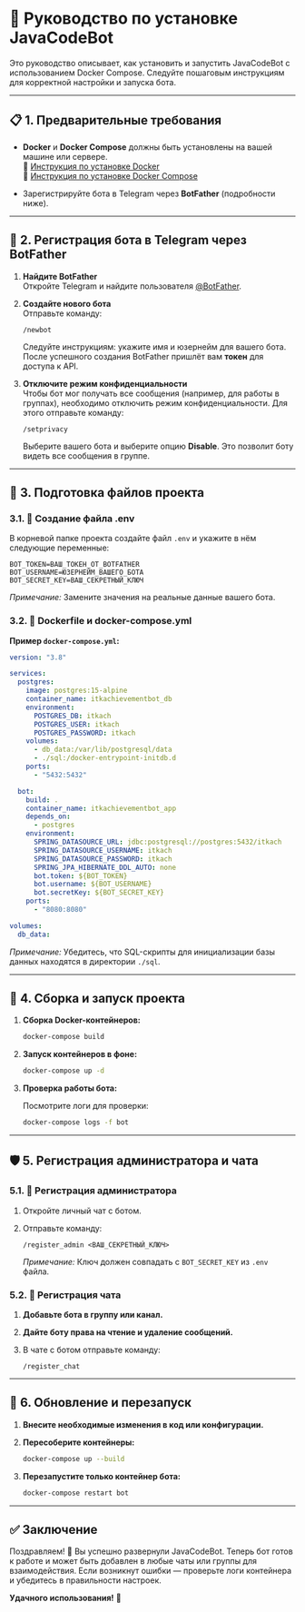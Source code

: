 # 📘 Руководство по установке JavaCodeBot

Это руководство описывает, как установить и запустить JavaCodeBot с использованием Docker Compose. Следуйте пошаговым инструкциям для корректной настройки и запуска бота.

---

## 📋 1. Предварительные требования

- **Docker** и **Docker Compose** должны быть установлены на вашей машине или сервере.  
  📄 [Инструкция по установке Docker](https://docs.docker.com/engine/install/)  
  📄 [Инструкция по установке Docker Compose](https://docs.docker.com/compose/install/)

- Зарегистрируйте бота в Telegram через **BotFather** (подробности ниже).

---

## 🤖 2. Регистрация бота в Telegram через BotFather

1. **Найдите BotFather**  
   Откройте Telegram и найдите пользователя [@BotFather](https://t.me/BotFather).

2. **Создайте нового бота**  
   Отправьте команду:

   ```
   /newbot
   ```

   Следуйте инструкциям: укажите имя и юзернейм для вашего бота. После успешного создания BotFather пришлёт вам **токен** для доступа к API.

3. **Отключите режим конфиденциальности**  
   Чтобы бот мог получать все сообщения (например, для работы в группах), необходимо отключить режим конфиденциальности. Для этого отправьте команду:

   ```
   /setprivacy
   ```

   Выберите вашего бота и выберите опцию **Disable**. Это позволит боту видеть все сообщения в группе.

---

## 📁 3. Подготовка файлов проекта

### 3.1. 📄 Создание файла .env

В корневой папке проекта создайте файл `.env` и укажите в нём следующие переменные:

```
BOT_TOKEN=ВАШ_ТОКЕН_ОТ_BOTFATHER
BOT_USERNAME=ЮЗЕРНЕЙМ_ВАШЕГО_БОТА
BOT_SECRET_KEY=ВАШ_СЕКРЕТНЫЙ_КЛЮЧ
```

*Примечание:* Замените значения на реальные данные вашего бота.

### 3.2. 🐳 Dockerfile и docker-compose.yml

**Пример `docker-compose.yml`:**

```yaml
version: "3.8"

services:
  postgres:
    image: postgres:15-alpine
    container_name: itkachievementbot_db
    environment:
      POSTGRES_DB: itkach
      POSTGRES_USER: itkach
      POSTGRES_PASSWORD: itkach
    volumes:
      - db_data:/var/lib/postgresql/data
      - ./sql:/docker-entrypoint-initdb.d
    ports:
      - "5432:5432"

  bot:
    build: .
    container_name: itkachievementbot_app
    depends_on:
      - postgres
    environment:
      SPRING_DATASOURCE_URL: jdbc:postgresql://postgres:5432/itkach
      SPRING_DATASOURCE_USERNAME: itkach
      SPRING_DATASOURCE_PASSWORD: itkach
      SPRING_JPA_HIBERNATE_DDL_AUTO: none
      bot.token: ${BOT_TOKEN}
      bot.username: ${BOT_USERNAME}
      bot.secretKey: ${BOT_SECRET_KEY}
    ports:
      - "8080:8080"

volumes:
  db_data:
```

*Примечание:* Убедитесь, что SQL-скрипты для инициализации базы данных находятся в директории `./sql`.

---

## 🚀 4. Сборка и запуск проекта

1. **Сборка Docker-контейнеров:**

   ```bash
   docker-compose build
   ```

2. **Запуск контейнеров в фоне:**

   ```bash
   docker-compose up -d
   ```

3. **Проверка работы бота:**

   Посмотрите логи для проверки:

   ```bash
   docker-compose logs -f bot
   ```

---

## 🛡️ 5. Регистрация администратора и чата

### 5.1. 👤 Регистрация администратора

1. Откройте личный чат с ботом.
2. Отправьте команду:

   ```
   /register_admin <ВАШ_СЕКРЕТНЫЙ_КЛЮЧ>
   ```

   *Примечание:* Ключ должен совпадать с `BOT_SECRET_KEY` из `.env` файла.

### 5.2. 💬 Регистрация чата

1. **Добавьте бота в группу или канал.**
2. **Дайте боту права на чтение и удаление сообщений.**
3. В чате с ботом отправьте команду:

   ```
   /register_chat
   ```

---

## 🔄 6. Обновление и перезапуск

1. **Внесите необходимые изменения в код или конфигурации.**
2. **Пересоберите контейнеры:**

   ```bash
   docker-compose up --build
   ```

3. **Перезапустите только контейнер бота:**

   ```bash
   docker-compose restart bot
   ```

---

## ✅ Заключение

Поздравляем! 🎉 Вы успешно развернули JavaCodeBot. Теперь бот готов к работе и может быть добавлен в любые чаты или группы для взаимодействия. Если возникнут ошибки — проверьте логи контейнера и убедитесь в правильности настроек.

**Удачного использования!** 🚀

